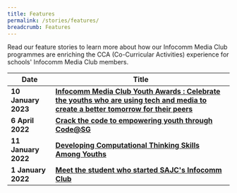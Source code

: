 ```yaml
---
title: Features
permalink: /stories/features/
breadcrumb: Features
---
```

Read our feature stories to learn more about  how our Infocomm Media Club programmes are enriching the CCA (Co-Curricular Activities) experience for schools' Infocomm Media Club members.

| Date | Title |
|--|--|
|**10 January 2023** | **[Infocomm Media Club Youth Awards : Celebrate the youths who are using tech and media to create a better tomorrow for their peers](https://www.channelnewsasia.com/brandstudio/imc-youthawards)**| 
|**6 April 2022** | **[Crack the code to empowering youth through Code@SG](/crack-the-code/)**|
| **11 January 2022** | **[Developing Computational Thinking Skills Among Youths](/developing-computational-thinking/)** |
| **1 January 2022** | **[Meet the student who started SAJC's Infocomm Club](/sajc-infocomm-club/)** |